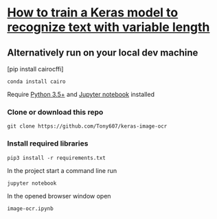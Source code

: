 # [How to train a Keras model to recognize text with variable length](https://www.dlology.com/blog/how-to-train-a-keras-model-to-recognize-variable-length-text/)


## Alternatively run on your local dev machine

[pip install cairocffi]
```
conda install cairo
```

Require [Python 3.5+](https://www.python.org/ftp/python/3.6.4/python-3.6.4.exe) and [Jupyter notebook](https://jupyter.readthedocs.io/en/latest/install.html) installed
### Clone or download this repo
```
git clone https://github.com/Tony607/keras-image-ocr
```
### Install required libraries
`pip3 install -r requirements.txt`


In the project start a command line run
```
jupyter notebook
```
In the opened browser window open
```
image-ocr.ipynb
```
